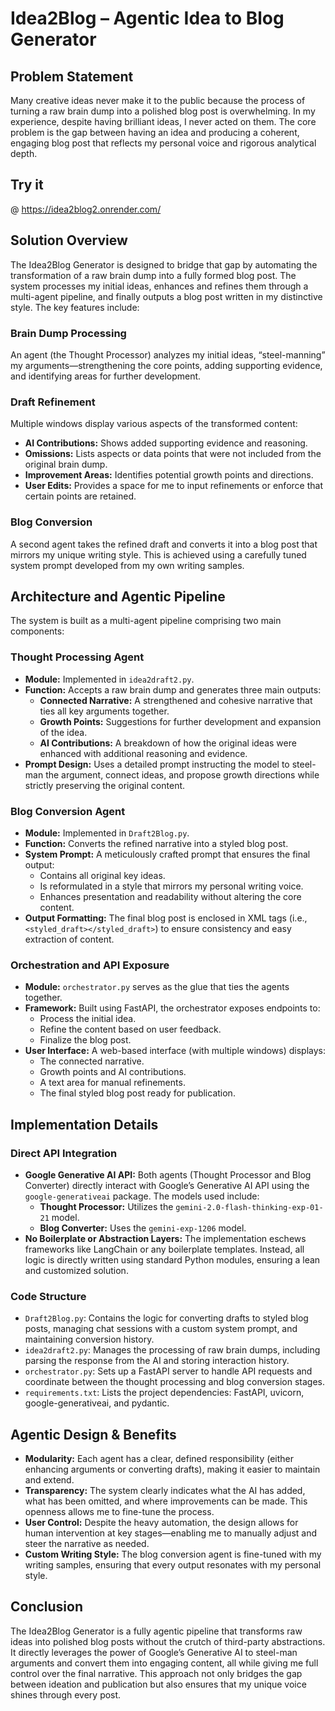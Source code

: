 # Idea2Blog – Agentic Idea to Blog Generator

## Problem Statement
Many creative ideas never make it to the public because the process of turning a raw brain dump into a polished blog post is overwhelming. In my experience, despite having brilliant ideas, I never acted on them. The core problem is the gap between having an idea and producing a coherent, engaging blog post that reflects my personal voice and rigorous analytical depth.

## Try it 
@ https://idea2blog2.onrender.com/

## Solution Overview
The Idea2Blog Generator is designed to bridge that gap by automating the transformation of a raw brain dump into a fully formed blog post. The system processes my initial ideas, enhances and refines them through a multi-agent pipeline, and finally outputs a blog post written in my distinctive style. The key features include:

### Brain Dump Processing
An agent (the Thought Processor) analyzes my initial ideas, “steel-manning” my arguments—strengthening the core points, adding supporting evidence, and identifying areas for further development.

### Draft Refinement
Multiple windows display various aspects of the transformed content:
- **AI Contributions:** Shows added supporting evidence and reasoning.
- **Omissions:** Lists aspects or data points that were not included from the original brain dump.
- **Improvement Areas:** Identifies potential growth points and directions.
- **User Edits:** Provides a space for me to input refinements or enforce that certain points are retained.

### Blog Conversion
A second agent takes the refined draft and converts it into a blog post that mirrors my unique writing style. This is achieved using a carefully tuned system prompt developed from my own writing samples.

## Architecture and Agentic Pipeline
The system is built as a multi-agent pipeline comprising two main components:

### Thought Processing Agent
- **Module:** Implemented in `idea2draft2.py`.
- **Function:** Accepts a raw brain dump and generates three main outputs:
  - **Connected Narrative:** A strengthened and cohesive narrative that ties all key arguments together.
  - **Growth Points:** Suggestions for further development and expansion of the idea.
  - **AI Contributions:** A breakdown of how the original ideas were enhanced with additional reasoning and evidence.
- **Prompt Design:** Uses a detailed prompt instructing the model to steel-man the argument, connect ideas, and propose growth directions while strictly preserving the original content.

### Blog Conversion Agent
- **Module:** Implemented in `Draft2Blog.py`.
- **Function:** Converts the refined narrative into a styled blog post.
- **System Prompt:** A meticulously crafted prompt that ensures the final output:
  - Contains all original key ideas.
  - Is reformulated in a style that mirrors my personal writing voice.
  - Enhances presentation and readability without altering the core content.
- **Output Formatting:** The final blog post is enclosed in XML tags (i.e., `<styled_draft></styled_draft>`) to ensure consistency and easy extraction of content.

### Orchestration and API Exposure
- **Module:** `orchestrator.py` serves as the glue that ties the agents together.
- **Framework:** Built using FastAPI, the orchestrator exposes endpoints to:
  - Process the initial idea.
  - Refine the content based on user feedback.
  - Finalize the blog post.
- **User Interface:** A web-based interface (with multiple windows) displays:
  - The connected narrative.
  - Growth points and AI contributions.
  - A text area for manual refinements.
  - The final styled blog post ready for publication.

## Implementation Details

### Direct API Integration
- **Google Generative AI API:** Both agents (Thought Processor and Blog Converter) directly interact with Google’s Generative AI API using the `google-generativeai` package. The models used include:
  - **Thought Processor:** Utilizes the `gemini-2.0-flash-thinking-exp-01-21` model.
  - **Blog Converter:** Uses the `gemini-exp-1206` model.
- **No Boilerplate or Abstraction Layers:** The implementation eschews frameworks like LangChain or any boilerplate templates. Instead, all logic is directly written using standard Python modules, ensuring a lean and customized solution.

### Code Structure
- `Draft2Blog.py`: Contains the logic for converting drafts to styled blog posts, managing chat sessions with a custom system prompt, and maintaining conversion history.
- `idea2draft2.py`: Manages the processing of raw brain dumps, including parsing the response from the AI and storing interaction history.
- `orchestrator.py`: Sets up a FastAPI server to handle API requests and coordinate between the thought processing and blog conversion stages.
- `requirements.txt`: Lists the project dependencies: FastAPI, uvicorn, google-generativeai, and pydantic.

## Agentic Design & Benefits
- **Modularity:** Each agent has a clear, defined responsibility (either enhancing arguments or converting drafts), making it easier to maintain and extend.
- **Transparency:** The system clearly indicates what the AI has added, what has been omitted, and where improvements can be made. This openness allows me to fine-tune the process.
- **User Control:** Despite the heavy automation, the design allows for human intervention at key stages—enabling me to manually adjust and steer the narrative as needed.
- **Custom Writing Style:** The blog conversion agent is fine-tuned with my writing samples, ensuring that every output resonates with my personal style.

## Conclusion
The Idea2Blog Generator is a fully agentic pipeline that transforms raw ideas into polished blog posts without the crutch of third-party abstractions. It directly leverages the power of Google’s Generative AI to steel-man arguments and convert them into engaging content, all while giving me full control over the final narrative. This approach not only bridges the gap between ideation and publication but also ensures that my unique voice shines through every post.

